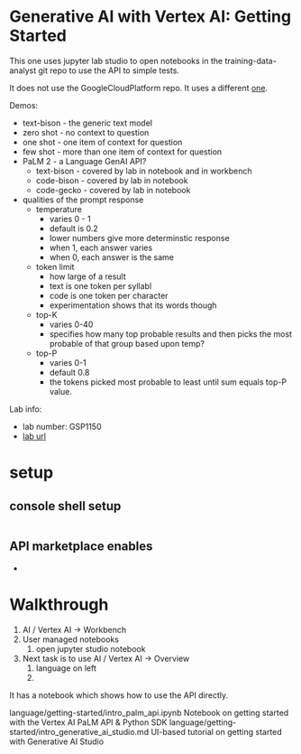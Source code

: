 # Generative AI with Vertex AI: Getting Started

This one uses jupyter lab studio to open notebooks in the training-data-analyst
git repo to use the API to simple tests.

It does not use the GoogleCloudPlatform repo.  It uses a different [one]( https://github.com/GoogleCloudPlatform/generative-ai/blob/main/language/prompts/intro_prompt_design.ipynb).


Demos:

* text-bison - the generic text model
* zero shot - no context to question
* one shot - one item of context for question
* few shot - more than one item of context for question
* PaLM 2 - a Language GenAI API?
    - text-bison - covered by lab in notebook and in workbench
    - code-bison - covered by lab in notebook
    - code-gecko - covered by lab in notebook
* qualities of the prompt response
    - temperature 
        - varies 0 - 1
        - default is 0.2
        - lower numbers give more determinstic response
        - when 1, each answer varies
        - when 0, each answer is the same
    - token limit
        - how large of a result
        - text is one token per syllabl
        - code is one token per character
        - experimentation shows that its words though
    - top-K
        - varies 0-40
        - specifies how many top probable results and then picks the most probable of that group based upon temp?
    - top-P
        - varies 0-1
        - default 0.8
        - the tokens picked most probable to least until sum equals top-P value.




Lab info:

- lab number: GSP1150
- [lab url](https://www.cloudskillsboost.google/games/4348/labs/28207)

# setup

## console shell setup

```

```

## API marketplace enables

*

# Walkthrough

1. AI / Vertex AI -> Workbench
2. User managed notebooks
    1. open jupyter studio notebook
3. Next task is to use AI / Vertex AI -> Overview
    1. language on left
    2. 

It has a notebook which shows how to use the API directly.

language/getting-started/intro_palm_api.ipynb	Notebook on getting started with the Vertex AI PaLM API & Python SDK
language/getting-started/intro_generative_ai_studio.md	UI-based tutorial on getting started with Generative AI Studio




